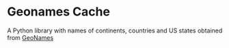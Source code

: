# Geonames Cache

A Python library with names of continents, countries and US states obtained from [GeoNames](http://www.geonames.org/)
